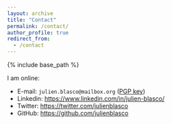 ```yaml
---
layout: archive
title: "Contact"
permalink: /contact/
author_profile: true
redirect_from:
  - /contact
---
```


{% include base_path %}

I am online:
- E-mail: `julien.blasco@mailbox.org` ([PGP key](/files/id_rsa_pub_blasco.txt))
- Linkedin: <https://www.linkedin.com/in/julien-blasco/>
- Twitter: <https://twitter.com/julienblasco>
- GitHub: <https://github.com/julienblasco>
